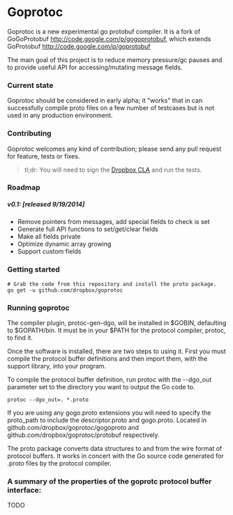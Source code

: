 # Goprotoc 

Goprotoc is a new experimental go protobuf compiler.  It is a fork of GoGoProtobuf http://code.google.com/p/gogoprotobuf, which extends GoProtobuf http://code.google.com/p/goprotobuf

The main goal of this project is to reduce memory pressure/gc pauses and to provide useful API for accessing/mutating message fields.

### Current state

Goprotoc should be considered in early alpha; it "works" that in can successfully compile proto files
on a few number of testcases but is not used in any production environment.

### Contributing

Goprotoc welcomes any kind of contribution; please send any pull request for feature, tests or fixes.
> tl;dr: You will need to sign the [Dropbox CLA](https://opensource.dropbox.com/cla/) and run the tests.

### Roadmap

##### v0.1: [released 9/19/2014]
- Remove pointers from messages, add special fields to check is set
- Generate full API functions to set/get/clear fields
- Make all fields private
- Optimize dynamic array growing
- Support custom fields

### Getting started

	# Grab the code from this repository and install the proto package.
	go get -u github.com/dropbox/goprotoc

### Running goprotoc

The compiler plugin, protoc-gen-dgo, will be installed in $GOBIN, defaulting to $GOPATH/bin. It must be in your $PATH for the protocol compiler, protoc, to find it.

Once the software is installed, there are two steps to using it. First you must compile the protocol buffer definitions and then import them, with the support library, into your program.

To compile the protocol buffer definition, run protoc with the --dgo_out parameter set to the directory you want to output the Go code to.

	protoc --dgo_out=. *.proto

If you are using any gogo.proto extensions you will need to specify the proto_path to include the descriptor.proto and gogo.proto. Located in github.com/dropbox/goprotoc/gogoproto and github.com/dropbox/goprotoc/protobuf respectively.

The proto package converts data structures to and from the
wire format of protocol buffers.  It works in concert with the
Go source code generated for .proto files by the protocol compiler.

### A summary of the properties of the goprotc protocol buffer interface:

TODO
